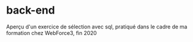 # back-end
Aperçu d'un exercice de sélection avec sql, pratiqué dans le cadre de ma formation chez WebForce3, fin 2020
